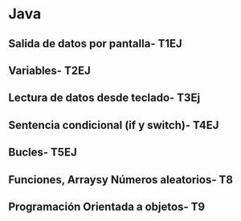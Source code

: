 # Java
## Salida de datos por pantalla- T1EJ

## Variables- T2EJ

## Lectura de datos desde teclado- T3Ej

## Sentencia condicional (if y switch)- T4EJ

## Bucles- T5EJ

## Funciones, Arraysy Números aleatorios- T8

## Programación Orientada a objetos- T9
